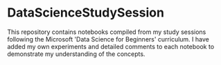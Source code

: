 # DataScienceStudySession
This repository contains notebooks compiled from my study sessions following the Microsoft 'Data Science for Beginners' curriculum. I have added my own experiments and detailed comments to each notebook to demonstrate my understanding of the concepts.
